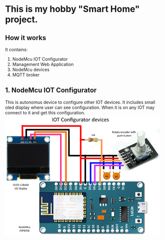 # This is my hobby "Smart Home" project. 

## How it works


It contains:
1. NodeMcu IOT Configurator
2. Management Web Application
3. NodeMcu devices
4. MQTT broker 

## 1. NodeMcu IOT Configurator

This is autonomus device to configure other IOT devices. It includes small oled display where user can see configuration. When it is on any IOT may connect to it and get this configuration.
![IOT Configurator](https://github.com/Oleg-Imanilov/smart-home/blob/master/images/iot-configurator-device.png "IOT Configurator")

